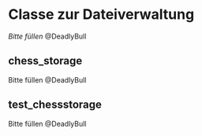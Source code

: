 # Classe zur Dateiverwaltung

*Bitte füllen* @DeadlyBull

## chess_storage

Bitte füllen @DeadlyBull

## test_chessstorage

Bitte füllen @DeadlyBull
